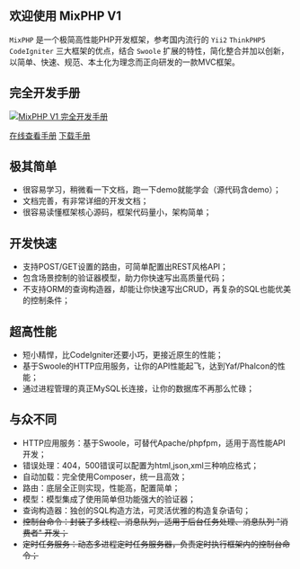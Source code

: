 ## 欢迎使用 MixPHP V1

`MixPHP` 是一个极简高性能PHP开发框架，参考国内流行的 `Yii2` `ThinkPHP5` `CodeIgniter` 三大框架的优点，结合 `Swoole` 扩展的特性，简化整合并加以创新，以简单、快速、规范、本土化为理念而正向研发的一款MVC框架。

## 完全开发手册

[![MixPHP V1 完全开发手册](https://cover.kancloud.cn/onanying/mixphp1!middle)](https://www.kancloud.cn/onanying/mixphp1/379324)

[在线查看手册](https://www.kancloud.cn/onanying/mixphp1/379324)
[下载手册](https://www.kancloud.cn/onanying/mixphp1)

## 极其简单

- 很容易学习，稍微看一下文档，跑一下demo就能学会（源代码含demo）；
- 文档完善，有非常详细的开发文档；
- 很容易读懂框架核心源码，框架代码量小，架构简单；

## 开发快速

- 支持POST/GET设置的路由，可简单配置出REST风格API；
- 包含场景控制的验证器模型，助力你快速写出高质量代码；
- 不支持ORM的查询构造器，却能让你快速写出CRUD，再复杂的SQL也能优美的控制条件；

## 超高性能

- 短小精悍，比CodeIgniter还要小巧，更接近原生的性能；
- 基于Swoole的HTTP应用服务，让你的API性能起飞，达到Yaf/Phalcon的性能；
- 通过进程管理的真正MySQL长连接，让你的数据库不再那么忙碌；

## 与众不同

- HTTP应用服务：基于Swoole，可替代Apache/phpfpm，适用于高性能API开发；
- 错误处理：404，500错误可以配置为html,json,xml三种响应格式；
- 自动加载：完全使用Composer，统一且高效；
- 路由：底层全正则实现，性能高，配置简单；
- 模型：模型集成了使用简单但功能强大的验证器；
- 查询构造器：独创的SQL构造方法，可灵活优雅的构造复杂语句；
- ~~控制台命令：封装了多线程、消息队列，适用于后台任务处理、消息队列 "消费者" 开发；~~
- ~~定时任务服务：动态多进程定时任务服务器，负责定时执行框架内的控制台命令；~~